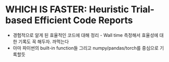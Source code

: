 # WHICH IS FASTER: Heuristic Trial-based Efficient Code Reports 
* 경험적으로 알게 된 효율적인 코드에 대해 정리 - Wall time 측정해서 효율성에 대한 기록도 꼭 해두자. 까먹는다
* 아마 파이썬의 built-in function들 그리고 numpy/pandas/torch를 중심으로 기록할듯
